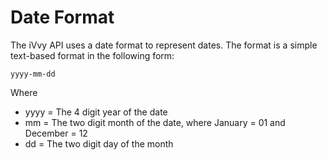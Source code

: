 # Date Format

The iVvy API uses a date format to represent dates. The format is a simple text-based format in the following form:

`yyyy-mm-dd`

Where

* yyyy = The 4 digit year of the date
* mm = The two digit month of the date, where January = 01 and December = 12
* dd = The two digit day of the month


